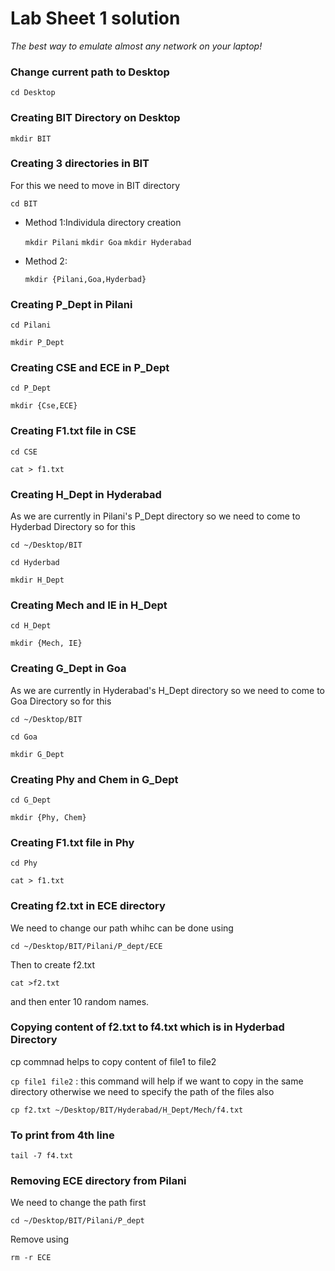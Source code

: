 # Lab Sheet 1 solution

*The best way to emulate almost any network on your laptop!*


### Change current path to Desktop



  `cd Desktop`

### Creating BIT Directory on Desktop


  `mkdir BIT`

### Creating 3 directories in BIT

 For this we need to move in BIT directory
 
 `cd BIT`
- Method 1:Individula directory creation
  
  `mkdir Pilani`
  `mkdir Goa`
  `mkdir Hyderabad`



- Method 2:

  `mkdir {Pilani,Goa,Hyderbad}`

### Creating P_Dept  in Pilani

`cd Pilani`

`mkdir P_Dept`

### Creating CSE and ECE in P_Dept

`cd P_Dept`

`mkdir {Cse,ECE}`

### Creating F1.txt file in CSE

`cd CSE`

`cat > f1.txt`

### Creating H_Dept  in Hyderabad

As we are currently in Pilani's P_Dept directory so we need to come to Hyderbad Directory so for this

`cd ~/Desktop/BIT`

`cd Hyderbad`

`mkdir H_Dept`

### Creating Mech and IE in H_Dept

`cd H_Dept`

`mkdir {Mech, IE}`

### Creating G_Dept  in Goa

As we are currently in Hyderabad's H_Dept directory so we need to come to Goa Directory so for this

`cd ~/Desktop/BIT`

`cd Goa`

`mkdir G_Dept`

### Creating Phy and Chem in G_Dept

`cd G_Dept`

`mkdir {Phy, Chem}`

### Creating F1.txt file in Phy

`cd Phy`

`cat > f1.txt`

### Creating f2.txt in ECE directory

We need to change our path whihc can be done using

`cd ~/Desktop/BIT/Pilani/P_dept/ECE`

Then to create f2.txt

`cat >f2.txt`

and then enter 10 random names.

### Copying content of f2.txt to f4.txt which is in Hyderbad Directory

cp commnad helps to copy content of file1 to file2

`cp file1 file2` : this command will help if we want to copy in the same directory otherwise we need to specify the path of the files also

`cp f2.txt ~/Desktop/BIT/Hyderabad/H_Dept/Mech/f4.txt`

 ### To print from 4th line 

 `tail -7 f4.txt`

 ### Removing ECE directory from Pilani

 We need to change the path first

 `cd ~/Desktop/BIT/Pilani/P_dept`

Remove using

 `rm -r ECE`












